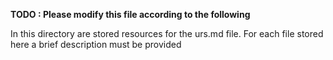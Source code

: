 **TODO : Please modify this file according to the following**

In this directory are stored resources for the urs.md file. 
For each file stored here a brief description must be provided
